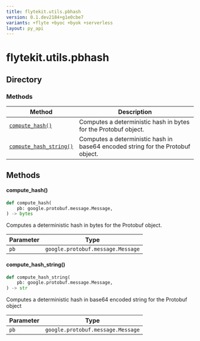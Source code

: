 ```yaml
---
title: flytekit.utils.pbhash
version: 0.1.dev2184+g1e0cbe7
variants: +flyte +byoc +byok +serverless
layout: py_api
---
```


# flytekit.utils.pbhash

## Directory

### Methods

| Method | Description |
|-|-|
| [`compute_hash()`](#compute_hash) | Computes a deterministic hash in bytes for the Protobuf object. |
| [`compute_hash_string()`](#compute_hash_string) | Computes a deterministic hash in base64 encoded string for the Protobuf object. |


## Methods

#### compute_hash()

```python
def compute_hash(
    pb: google.protobuf.message.Message,
) -> bytes
```
Computes a deterministic hash in bytes for the Protobuf object.


| Parameter | Type |
|-|-|
| `pb` | `google.protobuf.message.Message` |

#### compute_hash_string()

```python
def compute_hash_string(
    pb: google.protobuf.message.Message,
) -> str
```
Computes a deterministic hash in base64 encoded string for the Protobuf object


| Parameter | Type |
|-|-|
| `pb` | `google.protobuf.message.Message` |

